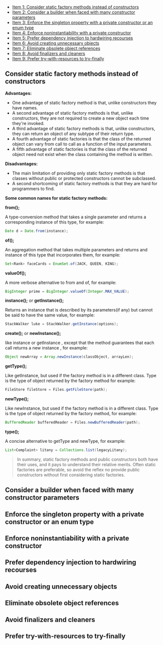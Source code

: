 - [Item 1: Consider static factory methods instead of constructors](#consider-static-factory-methods-instead-of-constructors)
- [Item 2: Consider a builder when faced with many constructor parameters](#consider-a-builder-when-faced-with-many-constructor-parameters)
- [Item 3: Enforce the singleton property with a private constructor or an enum type](#enforce-the-singleton-property-with-a-private-constructor-or-an-enum-type)
- [Item 4: Enforce noninstantiability with a private constructor](#enforce-noninstantiability-with-a-private-constructor)
- [Item 5: Prefer dependency injection to hardwiring recourses](#prefer-dependency-injection-to-hardwiring-recourses)
- [Item 6: Avoid creating unnecessary objects](#avoid-creating-unnecessary-objects)
- [Item 7: Eliminate obsolete object references](#eliminate-obsolete-object-references)
- [Item 8: Avoid finalizers and cleaners](#avoid-finalizers-and-cleaners)
- [Item 9: Prefer try-with-resources to try-finally](#prefer-try-with-resources-to-try-finally)

## Consider static factory methods instead of constructors

**Advantages:**
- One advantage of static factory method is that, unlike constructors they have names.
- A second advantage of static factory methods is that, unlike constructors, they are not required to create a new object each time they're invoked.
- A third advantage of static factory methods is that, unlike constructors, they can return an object of any subtype of their return type.
- A fourth advantage of static factories is that the class of the returned object can vary from call to call as a function of the input parameters.
- A fifth advantage of static factories is that the class of the returned object need not exist when the class containing the method is written.

**Disadvantages:**
- The main limitation of providing only static factory methods is that classes without public or protected constructors cannot be subclassed.
- A second shortcoming of static factory methods is that they are hard for programmers to find.

**Some common names for static factory methods:**

**from();**

A type-conversion method that takes a single parameter and returns a corresponding instance of this type, for example:

```java
Date d = Date.from(instance);
```

**of();**

An aggregation method that takes multiple parameters and returns and instance of this type that incorporates them, for example:

```java
Set<Rank> faceCards = EnumSet.of(JACK, QUEEN, KING);
```

**valueOf();**

A more verbose alternative to from and of, for example:

```java
BigInteger prime = BigInteger.valueOf(Integer.MAX_VALUE);
```

**instance();** or **getInstance();**

Returns an instance that is described by its parameters(if any) but cannot be said to have the same value, for example:

```java
StackWalker luke = StackWalker.getInstance(options);
```

**create();** or **newInstance();**

like instance or getInstance , except that the method guarantees that each call returns a new instance , for example:

```java
Object newArray = Array.newInstance(classObject, arrayLen);
```

**getType();**

Like getInstance, but used if the factory method is in a different class. Type is the type of object returned by the factory method for example:

```java
FileStore fileStore = Files.getFileStore(path);
```

**newType();**

Like newInstance, but used if the factory method is in a different class. Type is the type of object returned by the factory method, for example:

```java
BufferedReader bufferedReader = Files.newBufferedReader(path);
```

**type();**

A concise alternative to getType and newType, for example:

```java
List<Complaint> litany = Collections.list(legacyLitany);
```

> In summary, static factory methods and public constructors both have their uses, and it pays to understand their relative merits. Often static factories are preferable, so avoid the reflex no provide public constructors without first considering static factories.


## Consider a builder when faced with many constructor parameters

## Enforce the singleton property with a private constructor or an enum type

## Enforce noninstantiability with a private constructor

## Prefer dependency injection to hardwiring recourses

## Avoid creating unnecessary objects

## Eliminate obsolete object references

## Avoid finalizers and cleaners

## Prefer try-with-resources to try-finally
